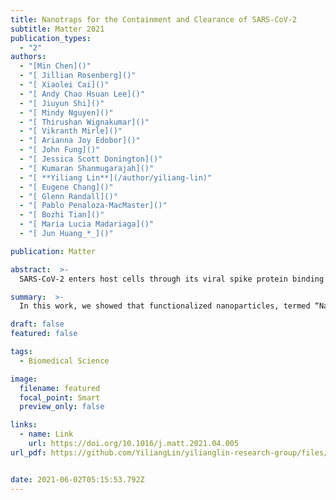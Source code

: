 ```yaml
---
title: Nanotraps for the Containment and Clearance of SARS-CoV-2
subtitle: Matter 2021
publication_types:
  - "2"
authors:
  - "[Min Chen]()"
  - "[ Jillian Rosenberg]()"
  - "[ Xiaolei Cai]()"
  - "[ Andy Chao Hsuan Lee]()"
  - "[ Jiuyun Shi]()"
  - "[ Mindy Nguyen]()"
  - "[ Thirushan Wignakumar]()"
  - "[ Vikranth Mirle]()"
  - "[ Arianna Joy Edobor]()"
  - "[ John Fung]()"
  - "[ Jessica Scott Donington]()"
  - "[ Kumaran Shanmugarajah]()"
  - "[ **Yiliang Lin**](/author/yiliang-lin)"
  - "[ Eugene Chang]()"
  - "[ Glenn Randall]()"
  - "[ Pablo Penaloza-MacMaster]()"
  - "[ Bozhi Tian]()"
  - "[ Maria Lucia Madariaga]()"
  - "[ Jun Huang_*_]()"

publication: Matter

abstract:  >-
  SARS-CoV-2 enters host cells through its viral spike protein binding to angiotensin-converting enzyme 2 (ACE2) receptors on the host cells. Here, we show that functionalized nanoparticles, termed “Nanotraps,” completely inhibited SARS-CoV-2 infection by blocking the interaction between the spike protein of SARS-CoV-2 and the ACE2 of host cells. The liposomal-based Nanotrap surfaces were functionalized with either recombinant ACE2 proteins or anti-SARS-CoV-2 neutralizing antibodies and phagocytosis-specific phosphatidylserines. The Nanotraps effectively captured SARS-CoV-2 and completely blocked SARS-CoV-2 infection to ACE2-expressing human cell lines and primary lung cells; the phosphatidylserine triggered subsequent phagocytosis of the virus-bound, biodegradable Nanotraps by macrophages, leading to the clearance of pseudotyped and authentic virus in vitro. Furthermore, the Nanotraps demonstrated an excellent biosafety profile in vitro and in vivo. Finally, the Nanotraps inhibited pseudotyped SARS-CoV-2 infection in live human lungs in an ex vivo lung perfusion system. In summary, Nanotraps represent a new nanomedicine for the inhibition of SARS-CoV-2 infection.

summary:  >-
  In this work, we showed that functionalized nanoparticles, termed “Nanotraps,” completely inhibited SARS-CoV-2 infection by blocking the interaction between the spike protein of SARS-CoV-2 and the ACE2 of host cells.

draft: false
featured: false

tags:
  - Biomedical Science

image:
  filename: featured
  focal_point: Smart
  preview_only: false

links:
  - name: Link
    url: https://doi.org/10.1016/j.matt.2021.04.005
url_pdf: https://github.com/YiliangLin/yilianglin-research-group/files/9957864/Chen.et.al.-.2021.-.Nanotraps.for.the.containment.and.clearance.of.SAR.pdf


date: 2021-06-02T05:15:53.792Z
---
```

